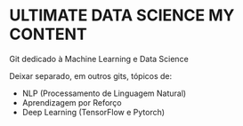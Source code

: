 # ULTIMATE DATA SCIENCE MY CONTENT

Git dedicado à Machine Learning e Data Science

Deixar separado, em outros gits, tópicos de:
+ NLP (Processamento de Linguagem Natural)
+ Aprendizagem por Reforço
+ Deep Learning (TensorFlow e Pytorch)
